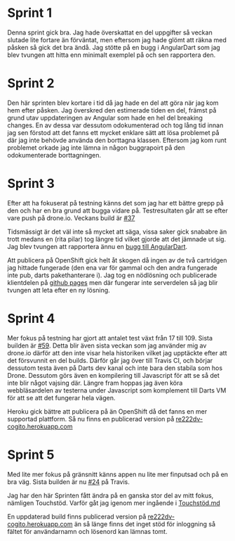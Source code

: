 # Sprint 1
Denna sprint gick bra. Jag hade överskattat en del uppgifter så veckan slutade lite fortare än förväntat,
men eftersom jag hade glömt att räkna med påsken så gick det bra ändå. Jag stötte på en bugg i AngularDart
som jag blev tvungen att hitta enn minimalt exemplel på och sen rapportera den.

# Sprint 2
Den här sprinten blev kortare i tid då jag hade en del att göra när jag kom hem efter påsken. Jag överskred
den estimerade tiden en del, främst på grund utav uppdateringen av Angular som hade en hel del breaking changes.
En av dessa var dessutom odokumenterad och tog lång tid innan jag sen förstod att det fanns ett mycket
enklare sätt att lösa problemet på där jag inte behövde använda den borttagna klassen. Eftersom jag kom
runt problemet orkade jag inte lämna in någon buggrapoirt på den odokumenterade borttagningen.

# Sprint 3
Efter att ha fokuserat på testning känns det som jag har ett bättre grepp på den och har en bra grund att
bugga vidare på. Testresultaten går att se efter vare push på drone.io. Veckans build är
[#37](https://drone.io/github.com/re222dv/Cogito/37)

Tidsmässigt är det väl inte så mycket att säga, vissa saker gick snababre än trott medans
en (rita pilar) tog längre tid vilket gjorde att det jämnade ut sig. Jag blev tvungen att rapportera ännu
en [bugg till AngularDart](https://github.com/angular/angular.dart/issues/987).

Att publicera på OpenShift gick helt åt skogen då ingen av de två cartridgen
jag hittade fungerade (den ena var för gammal och den andra fungerade inte pub, darts pakethanterare i).
Jag tog en nödlösning och publicerade klientdelen på [github pages](http://re222dv.github.io/Cogito/) men
där fungerar inte serverdelen så jag blir tvungen att leta efter en ny lösning.

# Sprint 4
Mer fokus på testning har gjort att antalet test växt från 17 till 109. Sista builden är
[#59](https://drone.io/github.com/re222dv/Cogito/59). Detta blir även sista veckan som jag
använder mig av drone.io därför att den inte visar hela historiken vilket jag upptäckte
efter att det försvunnit en del builds. Därför går jag över till Travis CI, och börjar dessutom
testa även på Darts dev kanal och inte bara den stabila som hos Drone. Dessutom görs även en
kompilering till Javascript för att se så det inte blir något vajsing där. Längre fram hoppas
jag även köra webbläsardelen av testerna under Javascript som komplement till Darts VM för att
se att det fungerar hela vägen.

Heroku gick bättre att publicera på än OpenShift då det fanns en mer supportad plattform.
Så nu finns en publicerad version på [re222dv-cogito.herokuapp.com](http://re222dv-cogito.herokuapp.com/)

# Sprint 5
Med lite mer fokus på gränsnitt känns appen nu lite mer finputsad och på en bra väg. Sista
builden är nu [#24](https://travis-ci.org/re222dv/Cogito/builds/25400736) på Travis.

Jag har den här Sprinten fått ändra på en ganska stor del av mitt fokus, nämligen Touchstöd.
Varför gåt jag igenom mer ingående i [Touchstöd.md](https://github.com/re222dv/Cogito/blob/master/dokumentation/Touchst%C3%B6d.md)

En uppdaterad build finns publicerad version på [re222dv-cogito.herokuapp.com](http://re222dv-cogito.herokuapp.com/)
än så länge finns det inget stöd för inloggning så fältet för användarnamn och lösenord kan
lämnas tomt.
